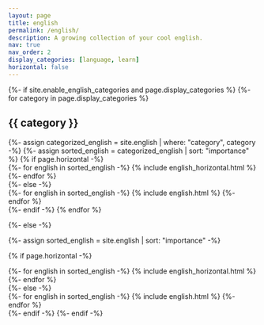 ```yaml
---
layout: page
title: english
permalink: /english/
description: A growing collection of your cool english.
nav: true
nav_order: 2
display_categories: [language, learn]
horizontal: false
---
```


<!-- pages/english.md -->
<div class="english">
{%- if site.enable_english_categories and page.display_categories %}
  <!-- Display categorized english -->
  {%- for category in page.display_categories %}
  <h2 class="category">{{ category }}</h2>
  {%- assign categorized_english = site.english | where: "category", category -%}
  {%- assign sorted_english = categorized_english | sort: "importance" %}
  <!-- Generate cards for each english -->
  {% if page.horizontal -%}
  <div class="container">
    <div class="row row-cols-2">
    {%- for english in sorted_english -%}
      {% include english_horizontal.html %}
    {%- endfor %}
    </div>
  </div>
  {%- else -%}
  <div class="grid">
    {%- for english in sorted_english -%}
      {% include english.html %}
    {%- endfor %}
  </div>
  {%- endif -%}
  {% endfor %}

{%- else -%}
<!-- Display english without categories -->
  {%- assign sorted_english = site.english | sort: "importance" -%}
  <!-- Generate cards for each english -->
  {% if page.horizontal -%}
  <div class="container">
    <div class="row row-cols-2">
    {%- for english in sorted_english -%}
      {% include english_horizontal.html %}
    {%- endfor %}
    </div>
  </div>
  {%- else -%}
  <div class="grid">
    {%- for english in sorted_english -%}
      {% include english.html %}
    {%- endfor %}
  </div>
  {%- endif -%}
{%- endif -%}
</div>
